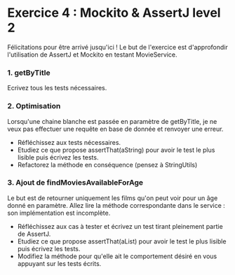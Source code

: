 # Exercice 4 : Mockito & AssertJ level 2

Félicitations pour être arrivé jusqu'ici !
Le but de l'exercice est d'approfondir l'utilisation de AssertJ et Mockito en testant MovieService.

### 1. getByTitle
Ecrivez tous les tests nécessaires.

### 2. Optimisation

Lorsqu'une chaine blanche est passée en paramètre de getByTitle, je ne veux pas effectuer une requête en base de donnée et renvoyer une erreur.
- Réfléchissez aux tests nécessaires.
- Etudiez ce que propose assertThat(aString) pour avoir le test le plus lisible puis écrivez les tests.
- Refactorez la méthode en conséquence (pensez à StringUtils)

### 3. Ajout de findMoviesAvailableForAge

Le but est de retourner uniquement les films qu'on peut voir pour un âge donné en paramètre.
Allez lire la méthode correspondante dans le service : son implémentation est incomplète.
- Réfléchissez aux cas à tester et écrivez un test tirant pleinement partie de AssertJ.
- Etudiez ce que propose assertThat(aList) pour avoir le test le plus lisible puis écrivez les tests.
- Modifiez la méthode pour qu'elle ait le comportement désiré en vous appuyant sur les tests écrits.

